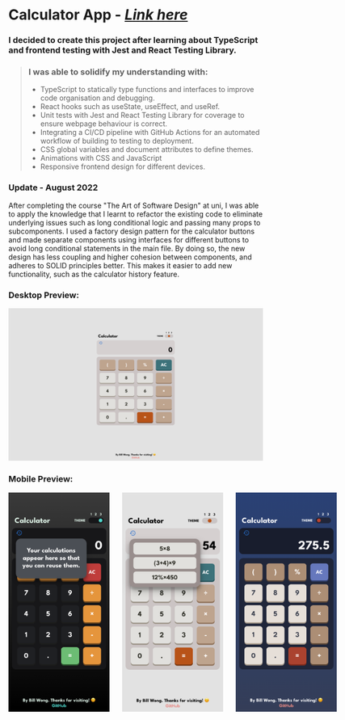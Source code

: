 # **Calculator App** - [_Link here_](https://ui-calculate.web.app)

### I decided to create this project after learning about TypeScript and frontend testing with Jest and React Testing Library.<br>

> ### I was able to solidify my understanding with:
>
> - TypeScript to statically type functions and interfaces to improve code organisation and debugging.
> - React hooks such as useState, useEffect, and useRef.
> - Unit tests with Jest and React Testing Library for coverage to ensure webpage behaviour is correct.
> - Integrating a CI/CD pipeline with GitHub Actions for an automated workflow of building to testing to deployment.
> - CSS global variables and document attributes to define themes.
> - Animations with CSS and JavaScript
> - Responsive frontend design for different devices.

### Update - August 2022

After completing the course "The Art of Software Design" at uni, I was able to apply the knowledge that I learnt to refactor the existing code to eliminate underlying issues such as long conditional logic and passing many props to subcomponents. I used a factory design pattern for the calculator buttons and made separate components using interfaces for different buttons to avoid long conditional statements in the main file. By doing so, the new design has less coupling and higher cohesion between components, and adheres to SOLID principles better. This makes it easier to add new functionality, such as the calculator history feature.

### Desktop Preview:

<img src="./images/desktop-img.png" width="700px">

### Mobile Preview:

<div style="width: 650px; display: flex; justify-content: space-between; flex-wrap: wrap;"> 
    <img src="./images/mob-3.png" width="200px">
    <img src="./images/mobile-2.png" width="200px">
    <img src="./images/mob-1.png" width="200px">
</div>
